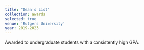 ```yaml
---
title: "Dean's List"
collection: awards
selected: true
venue: 'Rutgers University'
year: 2019-2023
---
```

Awarded to undergraduate students with a consistently high GPA.